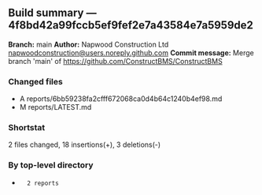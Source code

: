 ## Build summary — 4f8bd42a99fccb5ef9fef2e7a43584e7a5959de2

**Branch:** main
**Author:** Napwood Construction Ltd <napwoodconstruction@users.noreply.github.com>
**Commit message:** Merge branch 'main' of https://github.com/ConstructBMS/ConstructBMS

### Changed files
 - A	reports/6bb59238fa2cfff672068ca0d4b64c1240b4ef98.md
 - M	reports/LATEST.md

### Shortstat
 2 files changed, 18 insertions(+), 3 deletions(-)

### By top-level directory
 -       2 reports
